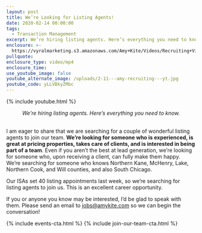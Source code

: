 ```yaml
---
layout: post
title: We’re Looking for Listing Agents!
date: 2020-02-14 00:00:00
tags:
  - Transaction Management
excerpt: We’re hiring listing agents. Here’s everything you need to know.
enclosure: >-
  https://vyralmarketing.s3.amazonaws.com/Amy+Kite/Videos/Recruiting+Videos/Were+Looking+for+Listing+Agents!.mp4
pullquote:
enclosure_type: video/mp4
enclosure_time:
use_youtube_image: false
youtube_alternate_image: /uploads/2-11---amy-recruiting---yt.jpg
youtube_code: yLLVBkyZMbc
---
```


{% include youtube.html %}

<center><em>We&rsquo;re hiring listing agents. Here&rsquo;s everything you need to know.</em></center>

<br>I am eager to share that we are searching for a couple of wonderful listing agents to join our team. **We’re looking for someone who is experienced, is great at pricing properties, takes care of clients, and is interested in being part of a team**. Even if you aren’t the best at lead generation, we’re looking for someone who, upon receiving a client, can fully make them happy. We’re searching for someone who knows Northern Kane, McHenry, Lake, Northern Cook, and Will counties, and also South Chicago.

Our ISAs set 40 listing appointments last week, so we’re searching for listing agents to join us. This is an excellent career opportunity.

If you or anyone you know may be interested, I’d be glad to speak with them. Please send an email to [jobs@amykite.com](mailto:jobs@amykite.com) so we can begin the conversation\!

{% include events-cta.html %} {% include join-our-team-cta.html %}